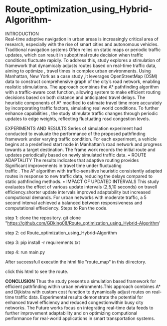 # Route_optimization_using_Hybrid-Algorithm-
INTRODUCTION  
              Real-time adaptive navigation in urban areas is 
increasingly critical area of research, especially with the 
rise of smart cities and  autonomous vehicles. Traditional 
navigation systems Often relies on static maps or periodic 
traffic updates, which can result in suboptimal route 
decision when traffic conditions fluctuate rapidly. To 
address this, study explores a stimulation of framework 
that dynamicaly adjusts routes based on real-time traffic 
data, aiming to optimize , travel times in complex urban 
environments. Using Manhattan, New York as a case 
study ,it leverages OpenStreetMap (OSM) data to 
construct comprehensive graph of the city’s road 
network, enabling realistic stimulations. 
  The approach combines the A* pathfinding 
algorithm with a traffic-aware cost function, allowing 
system to make efficient routing decisions based on both 
distance and anticipated travel delays. The heuristic 
components of A* modified to estimate travel time more 
accurately by incorporating traffic factors, simulating real
world conditions. To further enhance capabilities , the 
study stimulate traffic changes through periodic updates 
to edge weights, reflecting fluctuating rosd congestion 
levels. 

EXPERIMENTS AND RESULTS 
    Series of simulation experiment had conducted 
to evaluate the performance of the proposed pathfinding 
framework under varying traffic condition. For each 
experiment, a vehicle begins at a predefined start node in 
Manhattan’s road network and progress towards a target 
destination. The frame work records the initial route and 
updates periodically based on newly simulated traffic data. 
• ROUTE ADAPTALITY 
                 The results indicates that adaptive routing provides     
Significant improvements in travel time under fluctuating       
traffic . The A* algorithm with traffic-sensitive heuristic 
consistently adapted routes in response to new traffic data, 
reducing the delays compared to static pathfinding methods. 
• IMPACT OF UPDATED INTERVALS 
                  This study evaluates the effect of various update 
intervals (2,5,10 seconds) on travell efficiency.shorter update 
intervals improved adaptability but increased computional 
demands. For urban networks with moderate traffic, a 5 
second interval achieved a balanced between responsiveness 
and computational effieciency.
Steps to Run the code.

step 1:  clone the repository.
          git clone "https://github.com/GDking08/Route_optimization_using_Hybrid-Algorithm'
          
step 2: cd Route_optimization_using_Hybrid-Algorithm

step 3: pip install -r requirements.txt

step 4: run main.py

After successfull executin the html file "route_map" in this diirectory.

click this html to see the route.



  
   **CONCLUSION**
   Thus the study presents a simulation based framework 
for efficient pathfinding within urban environments.This 
approach combines A* and Dijkistra with custom cost function 
to dynamically adjust routes on real-time traffic data. 
Experimental results demonstrate the potential for enhanced 
travel efficiency and reduced congestionwithin busy city 
networks. The Future works focus on integrating real-time 
data feeds to further improvement adaptability and on 
optimizing computional performance for real-world 
applications in smart transportation systems. 




